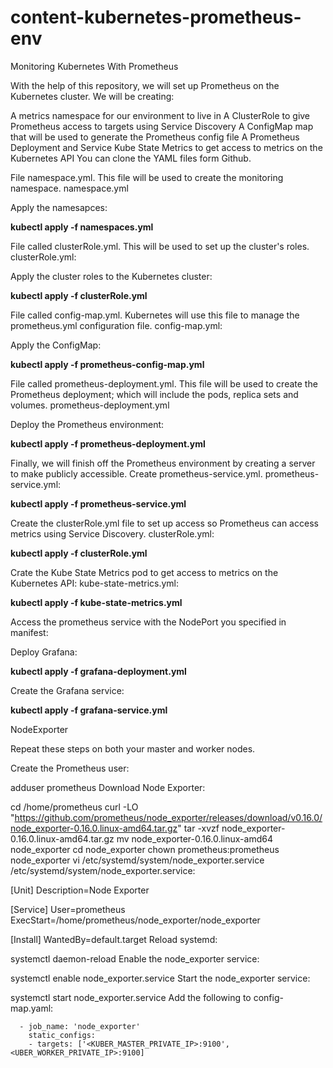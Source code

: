 # content-kubernetes-prometheus-env
Monitoring Kubernetes With Prometheus

With the help of this repository, we will set up Prometheus on the Kubernetes cluster. We will be creating:

A metrics namespace for our environment to live in
A ClusterRole to give Prometheus access to targets using Service Discovery
A ConfigMap map that will be used to generate the Prometheus config file
A Prometheus Deployment and Service
Kube State Metrics to get access to metrics on the Kubernetes API
You can clone the YAML files form Github.

File namespace.yml. This file will be used to create the monitoring namespace.
namespace.yml

Apply the namesapces:

__kubectl apply -f namespaces.yml__
 
File called clusterRole.yml. This will be used to set up the cluster's roles.
clusterRole.yml:

Apply the cluster roles to the Kubernetes cluster:

__kubectl apply -f clusterRole.yml__

File called config-map.yml. Kubernetes will use this file to manage the prometheus.yml configuration file.
config-map.yml:

Apply the ConfigMap:

__kubectl apply -f prometheus-config-map.yml__

File called prometheus-deployment.yml. This file will be used to create the Prometheus deployment; which will include the pods, replica sets and volumes.
prometheus-deployment.yml

Deploy the Prometheus environment:

__kubectl apply -f prometheus-deployment.yml__

Finally, we will finish off the Prometheus environment by creating a server to make publicly accessible. Create prometheus-service.yml.
prometheus-service.yml:

__kubectl apply -f prometheus-service.yml__

Create the clusterRole.yml file to set up access so Prometheus can access metrics using Service Discovery.
clusterRole.yml:

__kubectl apply -f clusterRole.yml__

Crate the Kube State Metrics pod to get access to metrics on the Kubernetes API:
kube-state-metrics.yml:

__kubectl apply -f kube-state-metrics.yml__

Access the prometheus service with the  NodePort you specified in manifest: 

Deploy Grafana:

__kubectl apply -f grafana-deployment.yml__

Create the Grafana service:

__kubectl apply -f grafana-service.yml__


NodeExporter

Repeat these steps on both your master and worker nodes.

Create the Prometheus user:

adduser prometheus
Download Node Exporter:

cd /home/prometheus
curl -LO "https://github.com/prometheus/node_exporter/releases/download/v0.16.0/node_exporter-0.16.0.linux-amd64.tar.gz"
tar -xvzf node_exporter-0.16.0.linux-amd64.tar.gz
mv node_exporter-0.16.0.linux-amd64 node_exporter
cd node_exporter
chown prometheus:prometheus node_exporter
vi /etc/systemd/system/node_exporter.service
/etc/systemd/system/node_exporter.service:

[Unit]
Description=Node Exporter

[Service]
User=prometheus
ExecStart=/home/prometheus/node_exporter/node_exporter

[Install]
WantedBy=default.target
Reload systemd:

systemctl daemon-reload
Enable the node_exporter service:

systemctl enable node_exporter.service
Start the node_exporter service:

systemctl start node_exporter.service
Add the following to config-map.yaml:

      - job_name: 'node_exporter'
        static_configs:
        - targets: ['<KUBER_MASTER_PRIVATE_IP>:9100', <UBER_WORKER_PRIVATE_IP>:9100]



